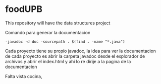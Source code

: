 # foodUPB
This repository will have the data structures project

Comando para generar la documentacion

    -javadoc -d doc -sourcepath . $(find . -name "*.java")

Cada proyecto tiene su propio javadoc, la idea para ver la documentacion
de cada proyecto es abrir la carpeta javadoc desde el explorador de archivos
y abrir el index.html y ahi lo re dirije a la pagina de la documentacion



Falta vista cocina, 